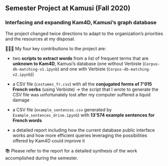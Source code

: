 ## Semester Project at Kamusi (Fall 2020)

### Interfacing and expanding Kam4D, Kamusi’s graph database 

The project changed twice directions to adapt to the organization’s priorities and the resources at my disposal. 

👩🏼‍💻 My four key contributions to the project are:

- two **scripts to extract words** from a list of frequent terms that are **unknown to Kam4D**, Kamusi’s database (one without Verbiste (<code>Corpus-db-matching-v1.ipynb</code>) and one with Verbiste (<code>Corpus-db-matching-v2.ipynb</code>))

- a CSV file (<code>costumes_fr.csv</code>) with all the **conjugated forms of 7'015 French verbs** (using Verbiste) -> the script that I wrote to generate the CSV file was unfortunately lost after my computer suffered a liquid damage 

- a CSV file (<code>example_sentences.csv</code> generated by <code>Example_sentences_drive.ipynb</code>) with **13'574 example sentences for French words**

- a detailed report including how the 
current database public interface works and how more efficient queries leveraging the possibilities offered by Kam4D could improve it

📚 Please refer to the report for a detailed synthesis of the work accomplished during the semester. 

